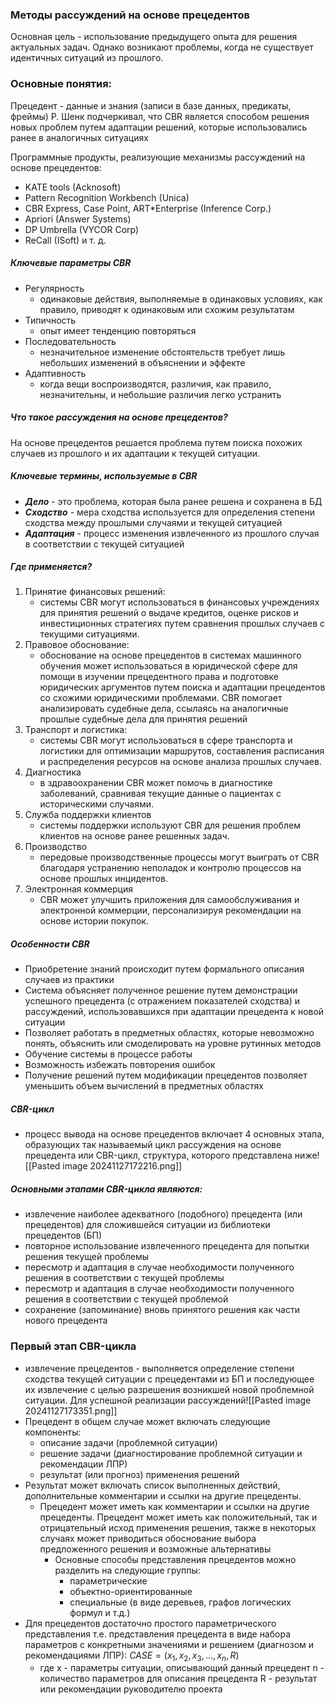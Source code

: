 ### Методы рассуждений на основе прецедентов


Основная цель - использование предыдущего опыта для решения актуальных задач. Однако возникают проблемы, когда не существует идентичных ситуаций из прошлого.

### Основные понятия:
Прецедент - данные и знания (записи в базе данных, предикаты, фреймы)
Р. Шенк подчеркивал, что CBR является способом решения новых проблем путем адаптации решений, которые использовались ранее в аналогичных ситуациях

Программные продукты, реализующие механизмы рассуждений на основе прецедентов:
- KATE tools (Acknosoft)
- Pattern Recognition Workbench (Unica)
- CBR Express, Case Point, ART*Enterprise (Inference Corp.)
- Apriori (Answer Systems)
- DP Umbrella (VYCOR Corp)
- ReCall (ISoft) и т. д.

##### Ключевые параметры CBR
- Регулярность
	- одинаковые действия, выполняемые в одинаковых условиях, как правило, приводят к одинаковым или схожим результатам
- Типичность
	- опыт имеет тенденцию повторяться
- Последовательность
	- незначительное изменение обстоятельств требует лишь небольших изменений в объяснении и эффекте
- Адаптивность 
	- когда вещи воспроизводятся, различия, как правило, незначительны, и небольшие различия легко устранить
##### Что такое рассуждения на основе прецедентов?
На основе прецедентов решается проблема путем поиска похожих случаев из прошлого и их адаптации к текущей ситуации. 
##### Ключевые термины, используемые в CBR
* ***Дело*** - это проблема, которая была ранее решена и сохранена в БД
* ***Сходство*** - мера сходства используется для определения степени сходства между прошлыми случаями и текущей ситуацией
* ***Адаптация*** - процесс изменения извлеченного из прошлого случая в соответствии с текущей ситуацией
##### Где применяется?
1) Принятие финансовых решений: 
	- системы CBR могут использоваться в финансовых учреждениях для принятия решений о выдаче кредитов, оценке рисков и инвестиционных стратегиях путем сравнения прошлых случаев с текущими ситуациями.
2) Правовое обоснование: 
	-  обоснование на основе прецедентов в системах машинного обучения может использоваться в юридической сфере для помощи в изучении прецедентного права и подготовке юридических аргументов путем поиска и адаптации прецедентов со схожими юридическими проблемами. CBR помогает анализировать судебные дела, ссылаясь на аналогичные прошлые судебные дела для принятия решений
3) Транспорт и логистика: 
	- системы CBR могут использоваться в сфере транспорта и логистики для оптимизации маршрутов, составления расписания и распределения ресурсов на основе анализа прошлых случаев.
4) Диагностика
	- в здравоохранении CBR может помочь в диагностике заболеваний, сравнивая текущие данные о пациентах с историческими случаями.
5) Служба поддержки клиентов
	- системы поддержки используют CBR для решения проблем клиентов на основе ранее решенных задач.
6) Производство 
	- передовые производственные процессы могут выиграть от CBR благодаря устранению неполадок и контролю процессов на основе прошлых инцидентов.
7) Электронная коммерция
	- CBR может улучшить приложения для самообслуживания и электронной коммерции, персонализируя рекомендации на основе истории покупок.
##### Особенности CBR
- Приобретение знаний происходит путем формального описания случаев из практики
- Система объясняет полученное решение путем демонстрации успешного прецедента (с отражением показателей сходства) и рассуждений, использовавшихся при адаптации прецедента к новой ситуации
- Позволяет работать в предметных областях, которые невозможно понять, объяснить или смоделировать на уровне рутинных методов
- Обучение системы в процессе работы
- Возможность избежать повторения ошибок
- Получение решений путем модификации прецедентов позволяет уменьшить объем вычислений в предметных областях
##### CBR-цикл
- процесс вывода на основе прецедентов включает 4 основных этапа, образующих так называемый цикл рассуждения на основе прецедента или CBR-цикл, структура, которого представлена ниже![[Pasted image 20241127172216.png]]
##### Основными этапами CBR-цикла являются:
- извлечение наиболее адекватного (подобного) прецедента (или прецедентов) для сложившейся ситуации из библиотеки прецедентов (БП)
- повторное использование извлеченного прецедента для попытки решения текущей проблемы
- пересмотр и адаптация в случае необходимости полученного решения в соответствии с текущей проблемы
- пересмотр и адаптация в случае необходимости полученного решения в соответствии с текущей проблемой
- сохранение (запоминание) вновь принятого решения как части нового прецедента
### Первый этап CBR-цикла
- извлечение прецедентов - выполняется определение степени сходства текущей ситуации с прецедентами из БП и последующее их извлечение с целью разрешения возникшей новой проблемной ситуации. Для успешной реализации рассуждений![[Pasted image 20241127173351.png]]
- Прецедент в общем случае может включать следующие компоненты:
	- описание задачи (проблемной ситуации)
	- решение задачи (диагностирование проблемной ситуации и рекомендации ЛПР)
	- результат (или прогноз) применения решений
- Результат может включать список выполненных действий, дополнительные комментарии и ссылки на другие прецеденты.
	- Прецедент может иметь как комментарии и ссылки на другие прецеденты. Прецедент может иметь как положительный, так и отрицательный исход применения решения, также в некоторых случаях может приводиться обоснование выбора предложенного решения и возможные альтернативы
		- Основные способы представления прецедентов можно разделить на следующие группы:
			- параметрические
			- объектно-ориентированные
			- специальные (в виде деревьев, графов логических формул и т.д.)
- Для прецедентов достаточно простого параметрического представления т.е. представления прецедента в виде набора параметров с конкретными значениями и решением (диагнозом и рекомендациями ЛПР):  $CASE=(x_{1}, x_{2}, x_{3},...,x_{n}, R)$
	- где x - параметры ситуации, описывающий данный прецедент
	  n - количество параметров для описания прецедента
	  R - результат или рекомендации руководителю проекта